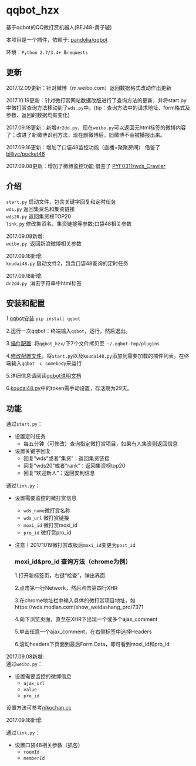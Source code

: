 # qqbot_hzx
基于qqbot的QQ微打赏机器人(BEJ48-黄子璇)


本项目是一个插件，依赖于: [pandolia/qqbot](https://github.com/pandolia/qqbot) 


环境：`Python 2.7/3.4+ `&`requests`



  ##  更新

2017.12.09更新：针对微博（m.weibo.com）返回数据格式改动作出更新


2017.10.19更新：针对微打赏网站数据改版进行了查询方法的更新，并将start.py中微打赏查询方法移动到了`wds.py`中。(tip：查询方法中的请求地址、form格式及参数、返回的数据均有变化)


2017.09.18更新：新增`dr2dd.py`，现在`weibo.py`可以返回无html标签的微博内容了；改进了新微博识别方法，现在删微博后，旧微博不会被播报出来。


2017.09.16更新：增加了口袋48监控功能（直播+聚聚房间） 借鉴了 [billjyc/pocket48](https://github.com/billjyc/pocket48)


2017.09.08更新：增加了微博监控功能 借鉴了 [PYF0311/wds_Crawler](https://github.com/PYF0311/wds_Crawler)

  ## 介绍
`start.py`  启动文件，包含关键字回复和定时任务</br>
`wds.py`  返回集资名和集资链接</br>
`wds20.py`  返回集资榜TOP20</br>
`link.py`  修改集资名、集资链接等参数;口袋48相关参数


2017.09.08新增:</br>
`weibo.py`  返回新浪微博相关参数


2017.09.16新增:</br>
`koudai48.py` 启动文件2，包含口袋48查询的定时任务


2017.09.18新增:</br>
`dr2dd.py`  消去字符串中html标签

  ##  安装和配置
  1.[qqbot安装](https://github.com/pandolia/qqbot#二安装方法):`pip install qqbot`
  
  2.运行一次qqbot：终端输入`qqbot`，运行，然后退出。
  
  3.[插件配置](https://github.com/pandolia/qqbot#插件的配置-pluginpath-和-plugins-):
  将`qqbot_hzx/`下7个文件拷贝至` ~/.qqbot-tmp/plugins`
  
  4.[修改配置文件](https://github.com/pandolia/qqbot#配置文件的使用方法)，将`start.py`以及`koudai48.py`添加到需要加载的插件列表。在终端输入`qqbot -u somebody`来运行
  
  5.详细信息请阅读[qqbot说明文档](https://github.com/pandolia/qqbot/blob/master/README.MD)
  
 6.[koudai48.py](https://github.com/chinshin/qqbot_hzx/blob/a2a810deeb91c20df5edfc0fa32590057e786027/koudai48.py#L111)中的token需手动设置，存活期为29天。




  ##  功能
通过`start.py`：</br>
  * 设置定时任务
    * 每五分钟（可修改）查询指定微打赏项目，如果有人集资则返回信息
  * 设置关键字回复
    * 回复“wds”或者“集资”：返回集资链接
    * 回复“wds20”或者“rank”：返回集资榜top20
    * 回复“欢迎新人”：返回安利信息

通过`link.py`：</br>
  * 设置需要监控的微打赏信息
    * `wds_name`微打赏名称
    * `wds_url` 微打赏链接
    * `moxi_id` 微打赏moxi_id
    * `pro_id`  微打赏pro_id


* 注意！20171019微打赏改版后`moxi_id`变更为`post_id`






    ### moxi_id&pro_id 查询方法（chrome为例）
    1.打开新标签页，右键“检查”，弹出界面
    
    2.点击第一行Network，然后点击第四行XHR
    
    3.在chrome地址栏中输入具体的微打赏项目地址，如https://wds.modian.com/show_weidashang_pro/7371
    
    4.向下浏览页面，直至在XHR下出现一个或多个ajax_comment
    
    5.单击任意一个ajax_comment，在右侧标签中选择Headers
    
    6.滚动headers下页面到最后Form Data，即可看到moxi_id和pro_id

2017.09.08新增:</br>
通过`weibo.py`：</br>
  * 设置需要监控的微博信息
    * `ajax_url` 
    * `value`
    * `pro_id`

设置方法可参考[nikochan.cc](http://www.nikochan.cc/2017/08/03/Crawlerweibonotloggin/)


2017.09.16新增:


通过`link.py`：
* 设置口袋48相关参数（抓包）
  * `roomId`
  * `memberId`

